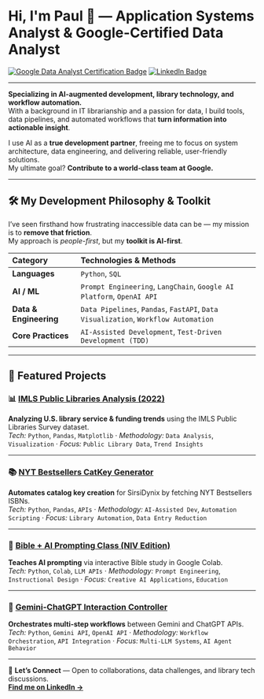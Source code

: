 # Hi, I'm Paul 👋 — Application Systems Analyst & Google-Certified Data Analyst

[![Google Data Analyst Certification Badge](https://img.shields.io/badge/Google%20Data%20Analytics-Certified-blue)](https://www.credly.com/badges/d41670d1-a861-474d-be14-0c973c39d122/public_url)
[![LinkedIn Badge](https://img.shields.io/badge/LinkedIn-Connect-0077B5?style=flat&logo=linkedin&logoColor=white)](https://www.linkedin.com/in/systemslibrarian)

---

**Specializing in AI-augmented development, library technology, and workflow automation.**  
With a background in IT librarianship and a passion for data, I build tools, data pipelines, and automated workflows that **turn information into actionable insight**.  

I use AI as a **true development partner**, freeing me to focus on system architecture, data engineering, and delivering reliable, user-friendly solutions.  
My ultimate goal? **Contribute to a world-class team at Google.**

---

## 🛠 My Development Philosophy & Toolkit

I’ve seen firsthand how frustrating inaccessible data can be — my mission is to **remove that friction**.  
My approach is *people-first*, but my **toolkit is AI-first**.

| Category              | Technologies & Methods |
| :-------------------- | :---------------------- |
| **Languages**         | `Python`, `SQL` |
| **AI / ML**            | `Prompt Engineering`, `LangChain`, `Google AI Platform`, `OpenAI API` |
| **Data & Engineering** | `Data Pipelines`, `Pandas`, `FastAPI`, `Data Visualization`, `Workflow Automation` |
| **Core Practices**     | `AI-Assisted Development`, `Test-Driven Development (TDD)` |

---

## 🚀 Featured Projects

### 📊 [IMLS Public Libraries Analysis (2022)](https://github.com/systemslibrarian/imls-public-libraries-2022)
**Analyzing U.S. library service & funding trends** using the IMLS Public Libraries Survey dataset.  
*Tech:* `Python`, `Pandas`, `Matplotlib` · *Methodology:* `Data Analysis`, `Visualization` · *Focus:* `Public Library Data`, `Trend Insights`

---

### 📚 [NYT Bestsellers CatKey Generator](https://github.com/systemslibrarian/NYT-Bestsellers-CatKey-Generator)
**Automates catalog key creation** for SirsiDynix by fetching NYT Bestsellers ISBNs.  
*Tech:* `Python`, `Pandas`, `APIs` · *Methodology:* `AI-Assisted Dev`, `Automation Scripting` · *Focus:* `Library Automation`, `Data Entry Reduction`

---

### 🧠 [Bible + AI Prompting Class (NIV Edition)](https://github.com/systemslibrarian/bible-ai-prompting-class)
**Teaches AI prompting** via interactive Bible study in Google Colab.  
*Tech:* `Python`, `Colab`, `LLM APIs` · *Methodology:* `Prompt Engineering`, `Instructional Design` · *Focus:* `Creative AI Applications`, `Education`

---

### 🤖 [Gemini-ChatGPT Interaction Controller](https://github.com/systemslibrarian/Gemini-ChatGPT-Interaction)
**Orchestrates multi-step workflows** between Gemini and ChatGPT APIs.  
*Tech:* `Python`, `Gemini API`, `OpenAI API` · *Methodology:* `Workflow Orchestration`, `API Integration` · *Focus:* `Multi-LLM Systems`, `AI Agent Behavior`

---

💬 **Let’s Connect** — Open to collaborations, data challenges, and library tech discussions.  
**[Find me on LinkedIn →](https://www.linkedin.com/in/systemslibrarian)**
